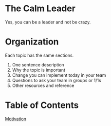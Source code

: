 # The Calm Leader
Yes, you can be a leader and not be crazy.

# Organization
Each topic has the same sections.

1. One sentence description
2. Why the topic is important
3. Change you can implement today in your team
4. Questions to ask your team in groups or 1/1s
5. Other resources and reference

# Table of Contents
[Motivation](motivation.md)
